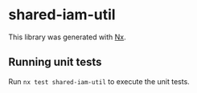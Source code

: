 # shared-iam-util

This library was generated with [Nx](https://nx.dev).

## Running unit tests

Run `nx test shared-iam-util` to execute the unit tests.
